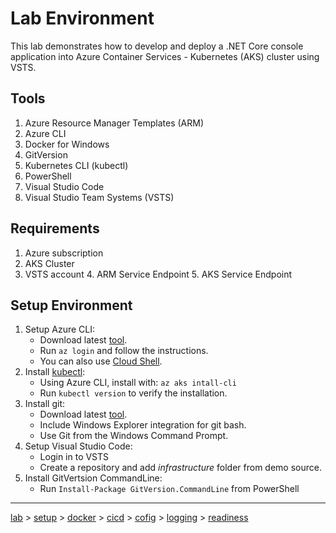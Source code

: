# Lab Environment
This lab demonstrates how to develop and deploy a .NET Core console application into Azure Container Services - Kubernetes (AKS) cluster using VSTS.

## Tools

1. Azure Resource Manager Templates (ARM)
2. Azure CLI
3. Docker for Windows
4. GitVersion
5. Kubernetes CLI (kubectl)
6. PowerShell
7. Visual Studio Code
8. Visual Studio Team Systems (VSTS)

## Requirements

1. Azure subscription
2. AKS Cluster
3. VSTS account
    4. ARM Service Endpoint
    5. AKS Service Endpoint

## Setup Environment

1. Setup Azure CLI:
    * Download latest [tool](https://docs.microsoft.com/en-us/cli/azure/authenticate-azure-cli?view=azure-cli-latest).
    * Run ```az login``` and follow the instructions. 
    * You can also use [Cloud Shell](https://azure.microsoft.com/en-us/features/cloud-shell/).
2. Install [kubectl](https://kubernetes.io/docs/tasks/tools/install-kubectl/#install-kubectl):    
    * Using Azure CLI, install with: `az aks intall-cli`
    * Run ```kubectl version``` to verify the installation.
3. Install git:
    * Download latest [tool](https://gitforwindows.org/).
    * Include Windows Explorer integration for git bash.
    * Use Git from the Windows Command Prompt.
4. Setup Visual Studio Code:
    * Login in to VSTS
    * Create a repository and add *infrastructure* folder from demo source.
5. Install GitVertsion CommandLine:
    * Run `Install-Package GitVersion.CommandLine` from PowerShell

---
[lab](00-lab-environment.md) > [setup](01-setup.md) > [docker](02-docker.md) > [cicd](03-cicd.md) > [cofig](04-configuration.md) > [logging](05-logging.md) > [readiness](06-readiness.md)
